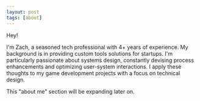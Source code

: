 ```yaml
---
layout: post
tags: [about]
---
```


Hey!

I'm Zach, a seasoned tech professional with 4+ years of experience. My background is in providing custom tools solutions for startups. I'm particularly passionate about systems design, constantly devising process enhancements and optimizing user-system interactions. I apply these thoughts to my game development projects with a focus on technical design. 

This "about me" section will be expanding later on.
